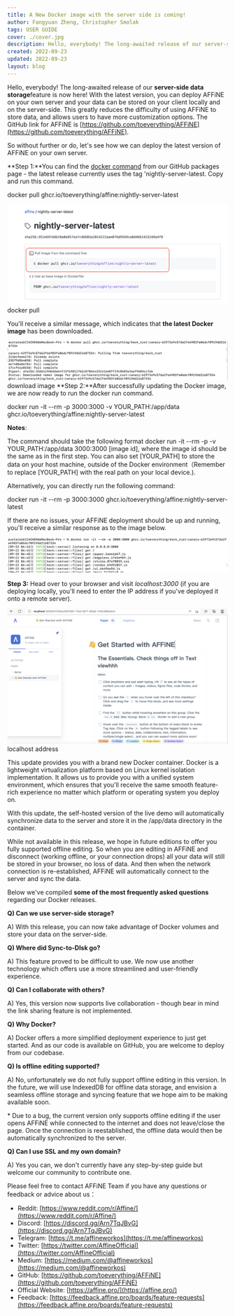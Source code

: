 ```yaml
---
title: A New Docker image with the server side is coming!
author: Fangyuan Zheng, Christopher Smolak
tags: USER GUIDE
cover: ./cover.jpg
description: Hello, everybody! The long-awaited release of our server-side data storage feature is now here! With the latest version, you can deploy AFFiNE on your own server and your data can be stored on your client locally and on the server-side
created: 2022-09-23
updated: 2022-09-23
layout: blog
---
```


Hello, everybody! The long-awaited release of our **server-side data storage**feature is now here! With the latest version, you can deploy AFFiNE on your own server and your data can be stored on your client locally and on the server-side. This greatly reduces the difficulty of using AFFiNE to store data, and allows users to have more customization options. The GitHub link for AFFiNE is [https://github.com/toeverything/AFFiNE](https://github.com/toeverything/AFFiNE).

So without further or do, let's see how we can deploy the latest version of AFFiNE on your own server.

**Step 1:**You can find the [docker command](https://github.com/toeverything/AFFiNE/pkgs/container/affine/) from our GitHub packages page - the latest release currently uses the tag 'nightly-server-latest. Copy and run this command.

docker pull ghcr.io/toeverything/affine:nightly-server-latest

![](./1246e406fa87e88ab9b882bed1833c00d222b326-1280x584.png)
docker pull

You'll receive a similar message, which indicates that **the latest Docker image** has been downloaded.

![](./f882a5c3bcecfb6c63eec3e90edb08f70f4766ea-1280x232.png)
download image
**Step 2:**After successfully updating the Docker image, we are now ready to run the docker run command.

docker run -it --rm -p 3000:3000 -v YOUR_PATH:/app/data ghcr.io/toeverything/affine:nightly-server-latest

**Notes**:

The command should take the following format docker run -it --rm -p -v YOUR_PATH:/app/data 3000:3000 \[image id\], where the image id should be the same as in the first step. You can also set \[YOUR_PATH\] to store the data on your host machine, outside of the Docker environment（Remember to replace \[YOUR_PATH\] with the real path on your local device.).

Alternatively, you can directly run the following command:

docker run -it --rm -p 3000:3000 ghcr.io/toeverything/affine:nightly-server-latest

If there are no issues, your AFFiNE deployment should be up and running, you'll receive a similar response as to the image below.

![](./976bd2b70124d94aa7c95e4adb9f9392b3cc253d-1280x204.png)

**Step 3:** Head over to your browser and visit _localhost:3000_ (if you are deploying locally, you'll need to enter the IP address if you've deployed it onto a remote server).

![](./053f5beaa7c0098628d027974fdf8a65dd71a937-1280x789.png)
localhost address

This update provides you with a brand new Docker container. Docker is a lightweight virtualization platform based on Linux kernel isolation implementation. It allows us to provide you with a unified system environment, which ensures that you'll receive the same smooth feature-rich experience no matter which platform or operating system you deploy on.

With this update, the self-hosted version of the live demo will automatically synchronize data to the server and store it in the /app/data directory in the container.

While not available in this release, we hope in future editions to offer you fully supported offline editing. So when you are editing in AFFiNE and disconnect (working offline, or your connection drops) all your data will still be stored in your browser, no loss of data. And then when the network connection is re-established, AFFiNE will automatically connect to the server and sync the data.

Below we've compiled **some of the most frequently asked questions** regarding our Docker releases.

**Q) Can we use server-side storage?**

A) With this release, you can now take advantage of Docker volumes and store your data on the server-side.

**Q) Where did Sync-to-DIsk go?**

A) This feature proved to be difficult to use. We now use another technology which offers use a more streamlined and user-friendly experience.

**Q) Can I collaborate with others?**

A) Yes, this version now supports live collaboration - though bear in mind the link sharing feature is not implemented.

**Q) Why Docker?**

A) Docker offers a more simplified deployment experience to just get started. And as our code is available on GitHub, you are welcome to deploy from our codebase.

**Q) Is offline editing supported?**

A) No, unfortunately we do not fully support offline editing in this version. In the future, we will use IndexedDB for offline data storage, and envision a seamless offline storage and syncing feature that we hope aim to be making available soon.

\* Due to a bug, the current version only supports offline editing if the user opens AFFiNE while connected to the internet and does not leave/close the page. Once the connection is reestablished, the offline data would then be automatically synchronized to the server.

**Q) Can I use SSL and my own domain?**

A) Yes you can, we don't currently have any step-by-step guide but welcome our community to contribute one.

Please feel free to contact AFFiNE Team if you have any questions or feedback or advice about us：

- Reddit: [https://www.reddit.com/r/Affine/](https://www.reddit.com/r/Affine/)
- Discord: [https://discord.gg/Arn7TqJBvG](https://discord.gg/Arn7TqJBvG)
- Telegram: [https://t.me/affineworkos](https://t.me/affineworkos)
- Twitter: [https://twitter.com/AffineOfficial](https://twitter.com/AffineOfficial)
- Medium: [https://medium.com/@affineworkos](https://medium.com/@affineworkos)
- GitHub: [https://github.com/toeverything/AFFiNE](https://github.com/toeverything/AFFiNE)
- Official Website: [https://affine.pro/](https://affine.pro/)
- Feedback: [https://feedback.affine.pro/boards/feature-requests](https://feedback.affine.pro/boards/feature-requests)
